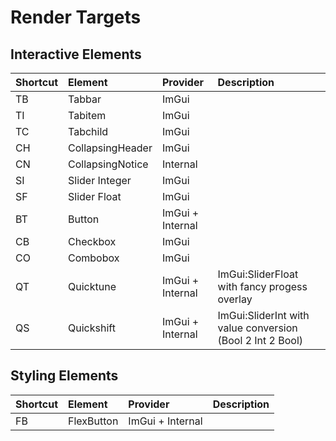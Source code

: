 # Render Targets

## Interactive Elements

| Shortcut | Element | Provider | Description |
| :--- | :--- | :--- | :--- |
| TB | Tabbar | ImGui | |
| TI | Tabitem | ImGui | |
| TC | Tabchild | ImGui | |
| CH | CollapsingHeader | ImGui | |
| CN | CollapsingNotice | Internal | |
| SI | Slider Integer | ImGui | |
| SF | Slider Float | ImGui | |
| BT | Button | ImGui + Internal | |
| CB | Checkbox | ImGui | |
| CO | Combobox | ImGui | |
| QT | Quicktune | ImGui + Internal | ImGui:SliderFloat with fancy progess overlay |
| QS | Quickshift | ImGui + Internal | ImGui:SliderInt with value conversion (Bool 2 Int 2 Bool) |

## Styling Elements

| Shortcut | Element | Provider | Description |
| :--- | :--- | :--- | :--- |
| FB | FlexButton | ImGui + Internal| |

